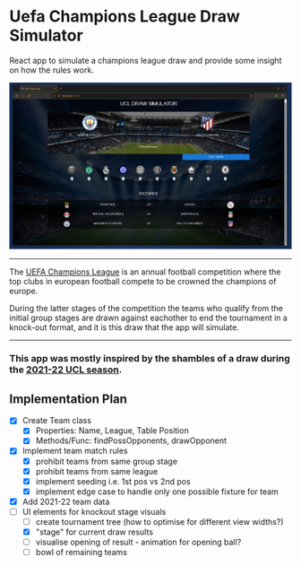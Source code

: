 # Uefa Champions League Draw Simulator

React app to simulate a champions league draw and provide some insight on how the rules work.

![Site Screenshot](/screenshot.png "looks like an early exit for city again")

---

The [UEFA Champions League](https://en.wikipedia.org/wiki/UEFA_Champions_League) is an annual football competition where the top clubs in european football compete to be crowned the champions of europe.

During the latter stages of the competition the teams who qualify from the initial group stages are drawn against eachother to end the tournament in a knock-out format, and it is this draw that the app will simulate.

---

### This app was mostly inspired by the shambles of a draw during the [2021-22 UCL season](https://www.bbc.co.uk/sport/av/football/59644156).

## Implementation Plan

-   [x] Create Team class
    -   [x] Properties: Name, League, Table Position
    -   [x] Methods/Func: findPossOpponents, drawOpponent
-   [x] Implement team match rules
    -   [x] prohibit teams from same group stage
    -   [x] prohibit teams from same league
    -   [x] implement seeding i.e. 1st pos vs 2nd pos
    -   [x] implement edge case to handle only one possible fixture for team
-   [x] Add 2021-22 team data
-   [ ] UI elements for knockout stage visuals
    -   [ ] create tournament tree (how to optimise for different view widths?)
    -   [x] "stage" for current draw results
    -   [ ] visualise opening of result - animation for opening ball?
    -   [ ] bowl of remaining teams
